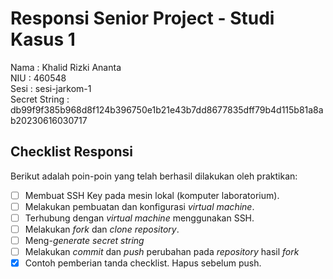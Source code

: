# Responsi Senior Project - Studi Kasus 1

Nama : Khalid Rizki Ananta  
NIU : 460548  
Sesi : sesi-jarkom-1  
Secret String : db99f9f385b968d8f124b396750e1b21e43b7dd8677835dff79b4d115b81a8ab20230616030717

## Checklist Responsi

Berikut adalah poin-poin yang telah berhasil dilakukan oleh praktikan:

- [ ] Membuat SSH Key pada mesin lokal (komputer laboratorium).
- [ ] Melakukan pembuatan dan konfigurasi _virtual machine_.
- [ ] Terhubung dengan _virtual machine_ menggunakan SSH.
- [ ] Melakukan _fork_ dan _clone_ _repository_.
- [ ] Meng-_generate_ _secret string_
- [ ] Melakukan _commit_ dan _push_ perubahan pada _repository_ hasil _fork_
- [x] Contoh pemberian tanda checklist. Hapus sebelum push.
